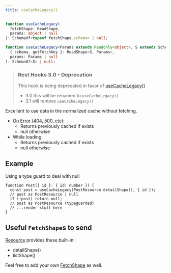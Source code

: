 ```yaml
---
title: useCacheLegacy()
---
```


<!--DOCUSAURUS_CODE_TABS-->
<!--Type-->

```typescript
function useCacheLegacy(
  fetchShape: ReadShape,
  params: object | null
): SchemaOf<typeof fetchShape.schema> | null;
```

<!--With Generics-->

```typescript
function useCacheLegacy<Params extends Readonly<object>, S extends Schema>(
  { schema, getFetchKey }: ReadShape<S, Params>,
  params: Params | null
): SchemaOf<S> | null;
```

<!--END_DOCUSAURUS_CODE_TABS-->

> ### Rest Hooks 3.0 - Deprecation
>
> This hook is being deprecated in favor of [useCacheLegacy()](./useCacheLegacy)
>
> - 3.0 this will be renamed to `useCacheLegacy()`
> - 3.1 will remove `useCacheLegacy()`

Excellent to use data in the normalized cache without fetching.

- [On Error (404, 500, etc)](https://www.restapitutorial.com/httpstatuscodes.html):
  - Returns previously cached if exists
  - null otherwise
- While loading:
  - Returns previously cached if exists
  - null otherwise

## Example

Using a type guard to deal with null

```tsx
function Post({ id }: { id: number }) {
  const post = useCacheLegacy(PostResource.detailShape(), { id });
  // post as PostResource | null
  if (!post) return null;
  // post as PostResource (typeguarded)
  // ...render stuff here
}
```

## Useful `FetchShape`s to send

[Resource](./Resource.md#provided-and-overridable-methods) provides these built-in:

- detailShape()
- listShape()

Feel free to add your own [FetchShape](./FetchShape.md) as well.
